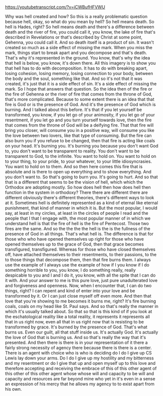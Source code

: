 https://youtubetranscript.com/?v=iCWBufHFVWU

 Why was hell created and how? So this is a really problematic question because hell, okay, so what do you mean by hell? So hell means death. So hell is Hades, right? So hell means death and there's a difference between death and the river of fire, you could call it, you know, the lake of fire that's described in Revelations or that's described by Christ at some point, Gehenna, you could call it. And so death itself is a product of sin. It wasn't created so much as a side effect of missing the mark. When you miss the mark, things start to break apart and you decompose and that's death. That's why it's represented in the ground. You know, that's why the idea that hell is below, you know, it's down there. All this imagery is to show you that hell has to do with decomposition. It has to do with breaking apart, losing cohesion, losing memory, losing connection to your body, between the body and the soul, something like that. And so it's not that it was created, it's just that it is a side effect of sin. It's a side effect of missing the mark. So I hope that answers that question. So the idea then of the fire or the fire of Gehenna or the river of fire that comes from the throne of God, that's more complicated. Because to some extent there is an idea that that fire is God or is the presence of God. And it's the presence of God which is burning. And I talked about this before. It's that if you let yourself be transformed, you know, if you let go of your animosity, if you let go of your resentment, if you let go and you turn yourself towards love, then the fire that comes from the throne of God will be a deifying fire. That that fire will bring you closer, will consume you in a positive way, will consume you like the love between two lovers, like that type of consuming. But the fire can also burn you if you refuse to be changed, then that fire is acting like coals on your head. It's burning you. It's burning you because you don't want God to, you don't want to be transparent to reality. You don't want to be transparent to God, to the infinite. You want to hold on. You want to hold on to your thing, to your pride, to your whatever, to your little idiosyncrasies. You want to hold on to them. And so then here comes this fire that is absolute and is there to open up everything and to show everything. And you don't want to. So that's going to burn you. It's going to hurt. And so that that is a different that seems to be the vision of hell, which which the Orthodox are adopting mostly. So how does hell then how does hell then function in the system in orthodoxy? There there are different there are different obviously there's different theories, there's different ways to look at it. Sometimes hell is definitely represented as a kind of eternal like eternal punishment, that kind of manner in which it is. But the most popular, I would say, at least in my circles, at least in the circles of people I read and the people that I that I engage with, the most popular manner of in which we understand hell is that the fire of hell is the fire of Pentecost. Those two fires are the same. And so the the the the hell is the is the fullness of the presence of God in all things. That's what hell is. The difference is that for those who who have opened themselves up right for those who have opened themselves up to the grace of God, then that grace becomes transfigured, transfigured. Whereas for those who have closed themselves off, have attached themselves to their resentments, to their passions, to the to those things that decompose them, then that fire burns them. I always use the example of I always use the example of how if I you know if I do something horrible to you, you know, I do something really, really despicable to you and I and I do it, you know, with all the spite that I can do it with. And your answer to me is this pure love, just pure unadulterated love and forgiveness and openness. Now, when I encounter that, I can do two things, right? I can repent and kind of enter into your love and be transformed by it. Or I can just close myself off even more. And then that love that you're showing to me becomes it burns me, right? It's fire burning coals, coals on my head like St. Paul says. And so that's really the manner in which it's usually talked about. So that so that is this kind of if you look at the eschatological reality like a total reality, it represents it represents all that in us right now, even all that in us right now that is resisting to be transformed by grace. It's burned by the presence of God. That's what burns us. Even our guilt, all that stuff inside us. It's actually God. It's actually the love of God that is burning us. And so that's really the way that it's presented. And then there is there is in your representation of it there a fairly strong necessity of agency there because there is there is a center. There is an agent with choice who is who is deciding do I do I give up CS Lewis lay down your arms. Do I do I give up my hostility and my bitterness and my resentment or do I give that up and open myself up to this love and therefore accepting and receiving the embrace of this of this other agent of this other of this other agent whose whose will and capacity to be will and capacity and resources are far beyond mine who yet in it's even in a sense an expression of his mercy that he allows my agency to to exist apart from his own.